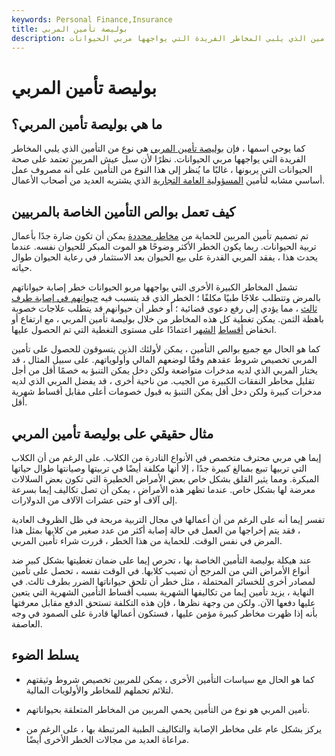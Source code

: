 ```yaml
---
keywords: Personal Finance,Insurance
title: بوليصة تأمين المربي
description: كما يوحي اسمها ، فإن بوليصة تأمين المربي هي نوع من التأمين الذي يلبي المخاطر الفريدة التي يواجهها مربي الحيوانات.
---
```


# بوليصة تأمين المربي
## ما هي بوليصة تأمين المربي؟

كما يوحي اسمها ، فإن [بوليصة تأمين المربي](/insurance) هي نوع من التأمين الذي يلبي المخاطر الفريدة التي يواجهها مربي الحيوانات. نظرًا لأن سبل عيش المربين تعتمد على صحة الحيوانات التي يربونها ، غالبًا ما يُنظر إلى هذا النوع من التأمين على أنه مصروف عمل أساسي مشابه لتأمين [المسؤولية العامة التجارية](/commercial-general-liability-cgl) الذي يشتريه العديد من أصحاب الأعمال.

## كيف تعمل بوالص التأمين الخاصة بالمربيين

تم تصميم تأمين المربين للحماية من [مخاطر محددة](/risk) يمكن أن تكون ضارة جدًا بأعمال تربية الحيوانات. ربما يكون الخطر الأكثر وضوحًا هو الموت المبكر للحيوان نفسه. عندما يحدث هذا ، يفقد المربي القدرة على بيع الحيوان بعد الاستثمار في رعاية الحيوان طوال حياته.

تشمل المخاطر الكبيرة الأخرى التي يواجهها مربو الحيوانات خطر إصابة حيواناتهم بالمرض وتتطلب علاجًا طبيًا مكلفًا ؛ الخطر الذي قد يتسبب فيه [حيوانهم في إصابة طرف ثالث](/third-party-insurance) ، مما يؤدي إلى رفع دعوى قضائية ؛ أو خطر أن حيوانهم قد يتطلب علاجات خصوبة باهظة الثمن. يمكن تغطية كل هذه المخاطر من خلال بوليصة تأمين المربي ، مع ارتفاع أو انخفاض [أقساط](/insurance-premium) [الشهر](/insurance-premium) اعتمادًا على مستوى التغطية التي تم الحصول عليها.

كما هو الحال مع جميع بوالص التأمين ، يمكن لأولئك الذين يتسوقون للحصول على تأمين المربي تخصيص شروط عقدهم وفقًا لوضعهم المالي وأولوياتهم. على سبيل المثال ، قد يختار المربي الذي لديه مدخرات متواضعة ولكن دخل يمكن التنبؤ به خصمًا أقل من أجل تقليل مخاطر النفقات الكبيرة من الجيب. من ناحية أخرى ، قد يفضل المربي الذي لديه مدخرات كبيرة ولكن دخل أقل يمكن التنبؤ به قبول خصومات أعلى مقابل أقساط شهرية أقل.

## مثال حقيقي على بوليصة تأمين المربي

إيما هي مربي محترف متخصص في الأنواع النادرة من الكلاب. على الرغم من أن الكلاب التي تربيها تبيع بمبالغ كبيرة جدًا ، إلا أنها مكلفة أيضًا في تربيتها وصيانتها طوال حياتها المبكرة. ومما يثير القلق بشكل خاص بعض الأمراض الخطيرة التي تكون بعض السلالات معرضة لها بشكل خاص. عندما تظهر هذه الأمراض ، يمكن أن تصل تكاليف إيما بسرعة إلى آلاف أو حتى عشرات الآلاف من الدولارات.

تفسر إيما أنه على الرغم من أن أعمالها في مجال التربية مربحة في ظل الظروف العادية ، فقد يتم إخراجها من العمل في حالة إصابة أكثر من عدد صغير من كلابها بمثل هذا المرض في نفس الوقت. للحماية من هذا الخطر ، قررت شراء تأمين المربي.

عند هيكلة بوليصة التأمين الخاصة بها ، تحرص إيما على ضمان تغطيتها بشكل كبير ضد أنواع الأمراض التي من المرجح أن تصيب كلابها. في الوقت نفسه ، تحصل على تأمين لمصادر أخرى للخسائر المحتملة ، مثل خطر أن تلحق حيواناتها الضرر بطرف ثالث. في النهاية ، يزيد تأمين إيما من تكاليفها الشهرية بسبب أقساط التأمين الشهرية التي يتعين عليها دفعها الآن. ولكن من وجهة نظرها ، فإن هذه التكلفة تستحق الدفع مقابل معرفتها بأنه إذا ظهرت مخاطر كبيرة مؤمن عليها ، فستكون أعمالها قادرة على الصمود في وجه العاصفة.

## يسلط الضوء

- كما هو الحال مع سياسات التأمين الأخرى ، يمكن للمربين تخصيص شروط وثيقتهم لتلائم تحملهم للمخاطر والأولويات المالية.

- تأمين المربي هو نوع من التأمين يحمي المربين من المخاطر المتعلقة بحيواناتهم.

- يركز بشكل عام على مخاطر الإصابة والتكاليف الطبية المرتبطة بها ، على الرغم من مراعاة العديد من مجالات الخطر الأخرى أيضًا.

